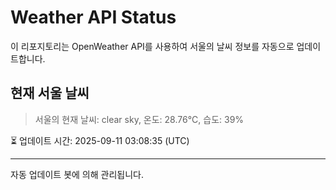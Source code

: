 
# Weather API Status

이 리포지토리는 OpenWeather API를 사용하여 서울의 날씨 정보를 자동으로 업데이트합니다.

## 현재 서울 날씨
> 서울의 현재 날씨: clear sky, 온도: 28.76°C, 습도: 39%

⏳ 업데이트 시간: 2025-09-11 03:08:35 (UTC)

---
자동 업데이트 봇에 의해 관리됩니다.
